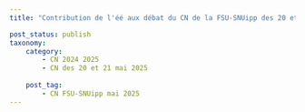 ```yaml
---
title: "Contribution de l'éé aux débat du CN de la FSU-SNUipp des 20 et 21 mai 2025"

post_status: publish
taxonomy:
    category:
        - CN 2024 2025
        - CN des 20 et 21 mai 2025
    
    post_tag:
        - CN FSU-SNUipp mai 2025
---
```


